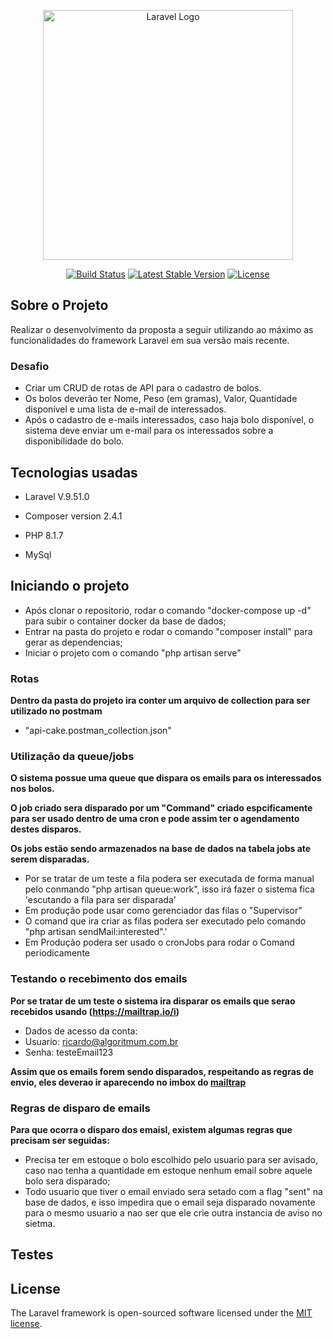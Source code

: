 <p align="center"><a href="https://laravel.com" target="_blank"><img src="https://www.checklistfacil.com/wp-content/uploads/2022/07/logo_checklist_facil.webp" width="400" alt="Laravel Logo"></a></p>

<p align="center">
<a href="https://github.com/laravel/framework/actions"><img src="https://github.com/laravel/framework/workflows/tests/badge.svg" alt="Build Status"></a>
<a href="https://packagist.org/packages/laravel/framework"><img src="https://img.shields.io/packagist/v/laravel/framework" alt="Latest Stable Version"></a>
<a href="https://packagist.org/packages/laravel/framework"><img src="https://img.shields.io/packagist/l/laravel/framework" alt="License"></a>
</p>

## Sobre o Projeto

Realizar o desenvolvimento da proposta a seguir utilizando ao máximo as funcionalidades
do framework Laravel em sua versão mais recente.

### Desafio
- Criar um CRUD de rotas de API para o cadastro de bolos.
- Os bolos deverão ter Nome, Peso (em gramas), Valor, Quantidade disponível e uma lista
  de e-mail de interessados.
- Após o cadastro de e-mails interessados, caso haja bolo disponível, o sistema deve enviar
  um e-mail para os interessados sobre a disponibilidade do bolo.

## Tecnologias usadas

- Laravel V.9.51.0

- Composer version 2.4.1

- PHP 8.1.7

- MySql
## Iniciando o projeto

- Após clonar o repositorio, rodar o comando "docker-compose up -d" para subir o container docker da base de dados;
- Entrar na pasta do projeto e rodar o comando "composer install" para gerar as dependencias;
- Iniciar o projeto com o comando "php artisan serve"

### Rotas
**Dentro da pasta do projeto ira conter um arquivo de collection para ser utilizado no postmam**
- "api-cake.postman_collection.json"

### Utilização da queue/jobs
**O sistema possue uma queue que dispara os emails para os interessados nos bolos.**

**O job criado sera disparado por um "Command" criado espcificamente para ser usado dentro de uma cron e pode assim ter o agendamento destes disparos.**

**Os jobs estão sendo armazenados na base de dados na tabela jobs ate serem disparadas.**
- Por se tratar de um teste a fila podera ser executada de forma manual pelo conmando "php artisan queue:work", isso irá fazer o sistema fica 'escutando a fila para ser disparada'
- Em produção pode usar como gerenciador das filas o "Supervisor"
- O comand que ira criar as filas podera ser executado pelo comando "php artisan sendMail:interested".'
- Em Produção podera ser usado o cronJobs para rodar o Comand periodicamente

### Testando o recebimento dos emails
**Por se tratar de um teste o sistema ira disparar os emails que serao recebidos usando (https://mailtrap.io/i)**
- Dados de acesso da conta:
- Usuario: ricardo@algoritmum.com.br
- Senha: testeEmail123

**Assim que os emails forem sendo disparados, respeitando as regras de envio, eles deverao ir aparecendo no imbox do [mailtrap](https://mailtrap.io/i)**

### Regras de disparo de emails
**Para que ocorra o disparo dos emaisl, existem algumas regras que precisam ser seguidas:**
- Precisa ter em estoque o bolo escolhido pelo usuario para ser avisado, caso nao tenha a quantidade em estoque nenhum email sobre aquele bolo sera disparado;
- Todo usuario que tiver o email enviado sera setado com a flag "sent" na base de dados, e isso impedira que o email seja disparado novamente para o mesmo usuario a nao ser que ele crie outra instancia de aviso no sietma.


## Testes


## License

The Laravel framework is open-sourced software licensed under the [MIT license](https://opensource.org/licenses/MIT).
